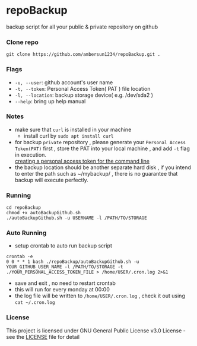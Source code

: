 # repoBackup
backup script for all your public & private repository on github
### Clone repo
```=1
git clone https://github.com/ambersun1234/repoBackup.git .
```
### Flags
+ `-u, --user`: github account's user name
+ `-t, --token`: Personal Access Token( PAT ) file location
+ `-l, --location`: backup storage device( e.g. /dev/sda2 )
+ `--help`: bring up help manual
### Notes
+ make sure that `curl` is installed in your machine
    + install curl by `sudo apt install curl`
+ for backup `private` repository , please generate your `Personal Access Token(PAT)` first , store the PAT into your local machine , and add `-t` flag in execution. <br>[creating a personal access token for the command line](https://help.github.com/articles/creating-a-personal-access-token-for-the-command-line/)
+ the backup location should be another separate hard disk , if you intend to enter the path such as ~/mybackup/ , there is no guarantee that backup will execute perfectly.
### Running
```=1
cd repoBackup
chmod +x autoBackupGithub.sh
./autoBackupGithub.sh -u USERNAME -l /PATH/TO/STORAGE
```
### Auto Running
+ setup crontab to auto run backup script
```=1
crontab -e
0 0 * * 1 bash ./repoBackup/autoBackupGithub.sh -u YOUR_GITHUB_USER_NAME -l /PATH/TO/STORAGE -t ./YOUR_PERSONAL_ACCESS_TOKEN_FILE > /home/USER/.cron.log 2>&1
```
+ save and exit , no need to restart crontab
+ this will run for every monday at 00:00
+ the log file will be written to `/home/USER/.cron.log` , check it out using `cat ~/.cron.log`
### License
This project is licensed under GNU General Public License v3.0 License - see the [LICENSE](https://github.com/ambersun1234/repoBackup/blob/master/LICENSE) file for detail
